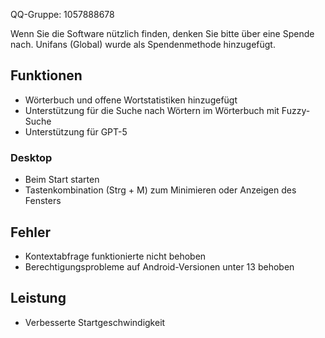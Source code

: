 QQ-Gruppe: 1057888678

Wenn Sie die Software nützlich finden, denken Sie bitte über eine Spende nach. Unifans (Global) wurde als Spendenmethode hinzugefügt.

## Funktionen

*   Wörterbuch und offene Wortstatistiken hinzugefügt
*   Unterstützung für die Suche nach Wörtern im Wörterbuch mit Fuzzy-Suche
*   Unterstützung für GPT-5

### Desktop

*   Beim Start starten
*   Tastenkombination (Strg + M) zum Minimieren oder Anzeigen des Fensters

## Fehler

*   Kontextabfrage funktionierte nicht behoben
*   Berechtigungsprobleme auf Android-Versionen unter 13 behoben

## Leistung

*   Verbesserte Startgeschwindigkeit